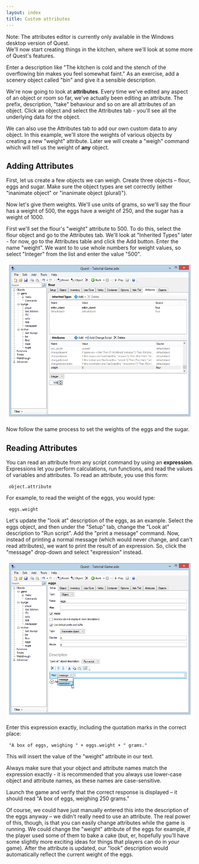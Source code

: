 ```yaml
---
layout: index
title: Custom attributes
---
```


<div class=\"alert alert-info\">
Note: The attributes editor is currently only available in the Windows desktop version of Quest.

</div>
We'll now start creating things in the kitchen, where we'll look at some more of Quest's features.

Enter a description like "The kitchen is cold and the stench of the overflowing bin makes you feel somewhat faint." As an exercise, add a scenery object called "bin" and give it a sensible description.

We're now going to look at **attributes**. Every time we've edited any aspect of an object or room so far, we've actually been editing an attribute. The prefix, description, "take" behaviour and so on are all attributes of an object. Click an object and select the Attributes tab - you'll see all the underlying data for the object.

We can also use the Attributes tab to add our own custom data to any object. In this example, we'll store the weights of various objects by creating a new "weight" attribute. Later we will create a "weigh" command which will tell us the weight of **any** object.

Adding Attributes
-----------------

First, let us create a few objects we can weigh. Create three objects – flour, eggs and sugar. Make sure the object types are set correctly (either "inanimate object" or "inanimate object (plural)").

Now let's give them weights. We'll use units of grams, so we'll say the flour has a weight of 500, the eggs have a weight of 250, and the sugar has a weight of 1000.

First we'll set the flour's "weight" attribute to 500. To do this, select the flour object and go to the Attributes tab. We'll look at "Inherited Types" later - for now, go to the Attributes table and click the Add button. Enter the name "weight". We want to to use whole numbers for weight values, so select "Integer" from the list and enter the value "500".

![](Weightflour.png "Weightflour.png")

     

Now follow the same process to set the weights of the eggs and the sugar.

Reading Attributes
------------------

You can read an attribute from any script command by using an **expression**. Expressions let you perform calculations, run functions, and read the values of variables and attributes. To read an attribute, you use this form:

     object.attribute

For example, to read the weight of the eggs, you would type:

     eggs.weight

Let's update the "look at" description of the eggs, as an example. Select the eggs object, and then under the "Setup" tab, change the "Look at" description to "Run script". Add the "print a message" command. Now, instead of printing a normal message (which would never change, and can't read attributes), we want to print the result of an expression. So, click the "message" drop-down and select "expression" instead.

![](Printexpression.png "Printexpression.png")

Enter this expression exactly, including the quotation marks in the correct place:

     "A box of eggs, weighing " + eggs.weight + " grams."

This will insert the value of the "weight" attribute in our text.

Always make sure that your object and attribute names match the expression exactly - it is recommended that you always use lower-case object and attribute names, as these names are case-sensitive.

Launch the game and verify that the correct response is displayed – it should read "A box of eggs, weighing 250 grams."

Of course, we could have just manually entered this into the description of the eggs anyway – we didn't really need to use an attribute. The real power of this, though, is that you can easily change attributes while the game is running. We could change the "weight" attribute of the eggs for example, if the player used some of them to bake a cake (but, er, hopefully you'll have some slightly more exciting ideas for things that players can do in *your* game). After the attribute is updated, our "look" description would automatically reflect the current weight of the eggs.
